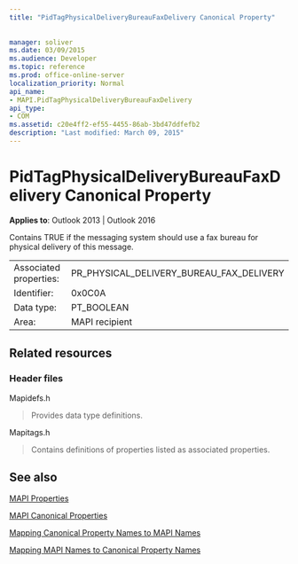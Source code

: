 ```yaml
---
title: "PidTagPhysicalDeliveryBureauFaxDelivery Canonical Property"
 
 
manager: soliver
ms.date: 03/09/2015
ms.audience: Developer
ms.topic: reference
ms.prod: office-online-server
localization_priority: Normal
api_name:
- MAPI.PidTagPhysicalDeliveryBureauFaxDelivery
api_type:
- COM
ms.assetid: c20e4ff2-ef55-4455-86ab-3bd47ddfefb2
description: "Last modified: March 09, 2015"
---
```


# PidTagPhysicalDeliveryBureauFaxDelivery Canonical Property

  
  
**Applies to**: Outlook 2013 | Outlook 2016 
  
Contains TRUE if the messaging system should use a fax bureau for physical delivery of this message.
  
|||
|:-----|:-----|
|Associated properties:  <br/> |PR_PHYSICAL_DELIVERY_BUREAU_FAX_DELIVERY  <br/> |
|Identifier:  <br/> |0x0C0A  <br/> |
|Data type:  <br/> |PT_BOOLEAN  <br/> |
|Area:  <br/> |MAPI recipient  <br/> |
   
## Related resources

### Header files

Mapidefs.h
  
> Provides data type definitions.
    
Mapitags.h
  
> Contains definitions of properties listed as associated properties.
    
## See also



[MAPI Properties](mapi-properties.md)
  
[MAPI Canonical Properties](mapi-canonical-properties.md)
  
[Mapping Canonical Property Names to MAPI Names](mapping-canonical-property-names-to-mapi-names.md)
  
[Mapping MAPI Names to Canonical Property Names](mapping-mapi-names-to-canonical-property-names.md)

